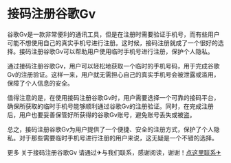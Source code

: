 # 接码注册谷歌Gv

谷歌Gv是一款非常便利的通讯工具，但是在注册时需要验证手机号，而有些用户可能不想使用自己的真实手机号进行注册。这时候，接码注册就成了一个很好的选择。接码注册谷歌Gv可以帮助用户使用临时手机号进行注册，保护个人隐私。

通过接码注册谷歌Gv，用户可以轻松地获取一个临时的手机号码，用于完成谷歌Gv的注册验证。这样一来，用户就无需担心自己的真实手机号会被泄露或滥用，保障了个人信息的安全。

值得注意的是，在使用接码注册谷歌Gv时，用户需要选择一个可靠的接码平台，确保所获取的临时手机号能够顺利通过谷歌Gv的注册验证。同时，在完成注册后，用户也要妥善保管好所获得的谷歌Gv账号，避免账号丢失或被盗。

总之，接码注册谷歌Gv为用户提供了一个便捷、安全的注册方式，保护了个人隐私。对于那些需要临时手机号进行注册的用户来说，这无疑是一个不错的选择。

更多 关于接码注册谷歌Gv 请通过✈与我们联系，感谢阅读，谢谢！[点这里联系✈](https://sms.k02.cc)